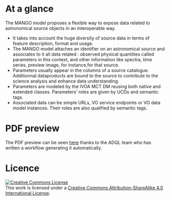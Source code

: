 
# At a glance

The MANGO model proposes a flexible way to expose data related to astronomical source objects in an interoperable way.
- It takes into account the huge diversity of source data in terms of feature description, format and usage.
- The MANGO model attaches an identifier on an astronomical source and associates to it all data related : observed physical quantities called parameters in this context, and other information like spectra, time series, preview image, for instance,for that source.
- Parameters usually appear in the columns of a source catalogue. Additionnal dataproducts are bound to the source to contribute to the science analysis and enhance data understanding.
- Parameters are modeled by the IVOA MCT DM reusing both native and extended classes. Parameters' roles are given by UCDs and semantic tags.
- Associated data can be simple URLs, VO service endpoints or VO data model instances. Their roles are also qualified by semantic tags.

# PDF preview

The PDF preview can be seen [here](https://github.com/ivoa-std/MANGO/releases/download/auto-pdf-preview/MANGO-draft.pdf) thanks to the ADQL team who has written a workflow generating it automatically.

# Licence

<a rel="license" href="http://creativecommons.org/licenses/by-sa/4.0/">
  <img alt="Creative Commons License" style="border-width:0" src="https://i.creativecommons.org/l/by-sa/4.0/88x31.png" /></a>
  <br />
  This work is licensed under a <a rel="license" href="http://creativecommons.org/licenses/by-sa/4.0/">
  Creative Commons Attribution-ShareAlike 4.0 International License</a>.
  
